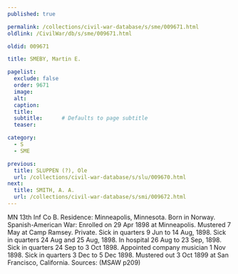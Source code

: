 ```yaml
---
published: true

permalink: /collections/civil-war-database/s/sme/009671.html
oldlink: /CivilWar/db/s/sme/009671.html

oldid: 009671

title: SMEBY, Martin E.

pagelist:
  exclude: false
  order: 9671
  image: 
  alt:
  caption:
  title:
  subtitle:      # Defaults to page subtitle
  teaser:

category: 
  - S 
  - SME

previous:
  title: SLUPPEN (?), Ole
  url: /collections/civil-war-database/s/slu/009670.html  
next:
  title: SMITH, A. A.
  url: /collections/civil-war-database/s/smi/009672.html   
---
```

MN 13th Inf Co B. Residence: Minneapolis, Minnesota. Born in Norway. Spanish-American War: Enrolled on 29 Apr 1898 at Minneapolis. Mustered 7 May at Camp Ramsey. Private. Sick in quarters 9 Jun to 14 Aug, 1898. Sick in quarters 24 Aug and 25 Aug, 1898. In hospital 26 Aug to 23 Sep, 1898. Sick in quarters 24 Sep to 3 Oct 1898. Appointed company musician 1 Nov 1898. Sick in quarters 3 Dec to 5 Dec 1898. Mustered out 3 Oct 1899 at San Francisco, California. Sources: (MSAW p209)